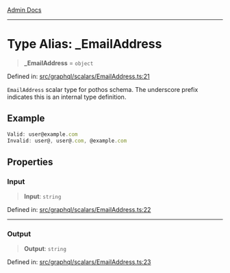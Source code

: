 [Admin Docs](/)

***

# Type Alias: \_EmailAddress

> **\_EmailAddress** = `object`

Defined in: [src/graphql/scalars/EmailAddress.ts:21](https://github.com/gautam-divyanshu/talawa-api/blob/de42235531e11387f0ad0479547630845dbc8b37/src/graphql/scalars/EmailAddress.ts#L21)

`EmailAddress` scalar type for pothos schema.
The underscore prefix indicates this is an internal type definition.

## Example

```ts
Valid: user@example.com
Invalid: user@, user@.com, @example.com
```

## Properties

### Input

> **Input**: `string`

Defined in: [src/graphql/scalars/EmailAddress.ts:22](https://github.com/gautam-divyanshu/talawa-api/blob/de42235531e11387f0ad0479547630845dbc8b37/src/graphql/scalars/EmailAddress.ts#L22)

***

### Output

> **Output**: `string`

Defined in: [src/graphql/scalars/EmailAddress.ts:23](https://github.com/gautam-divyanshu/talawa-api/blob/de42235531e11387f0ad0479547630845dbc8b37/src/graphql/scalars/EmailAddress.ts#L23)
